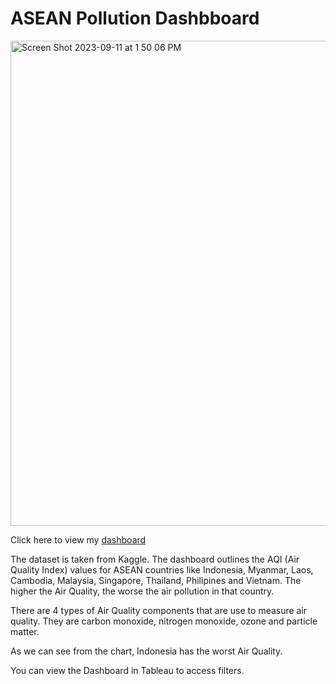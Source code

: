 # ASEAN Pollution Dashbboard

<img width="776" alt="Screen Shot 2023-09-11 at 1 50 06 PM" src="https://github.com/carolinenata/portfolio/assets/138493962/ff2ca5b2-8e83-4301-abf0-bacac7491df1">

Click here to view my [dashboard](https://public.tableau.com/app/profile/caroline.natasia/viz/ASEANAirQualityIndex/Dashboard1)

The dataset is taken from Kaggle. The dashboard outlines the AQI (Air Quality Index) values for ASEAN countries like Indonesia, Myanmar, Laos, Cambodia, Malaysia, Singapore, Thailand, Philipines and Vietnam. The higher the Air Quality, the worse the air pollution in that country.

There are 4 types of Air Quality components that are use to measure air quality. They are carbon monoxide, nitrogen monoxide, ozone and particle matter. 

As we can see from the chart, Indonesia has the worst Air Quality. 

You can view the Dashboard in Tableau to access filters. 
